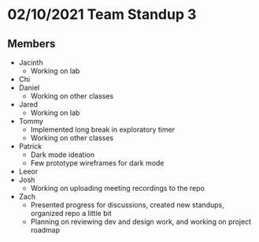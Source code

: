 # 02/10/2021 Team Standup 3

## Members
* Jacinth
    * Working on lab
* Chi
* Daniel
    * Working on other classes
* Jared
    * Working on lab
* Tommy
    * Implemented long break in exploratory timer
    * Working on other classes
* Patrick
    * Dark mode ideation
    * Few prototype wireframes for dark mode
* Leeor
* Josh
    * Working on uploading meeting recordings to the repo
* Zach
    * Presented progress for discussions, created new standups, organized repo a little bit
    * Planning on reviewing dev and design work, and working on project roadmap
